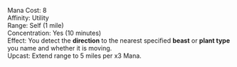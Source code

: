 Mana Cost: 8  
Affinity: Utility  
Range: Self (1 mile)  
Concentration: Yes (10 minutes)  
Effect: You detect the **direction** to the nearest specified **beast** or **plant type** you name and whether it is moving.  
Upcast: Extend range to 5 miles per x3 Mana.